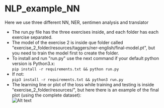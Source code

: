 # NLP_example_NN
Here we use three different NN, NER, sentimen analysis and translator
- The run.py file has the three exercises inside, and each folder has each exercise separated. 
- The model of the exercise 2 is inside que folder called "exercise_2_folder/resources/taggers/ner-english/final-model.pt", but you need to train the model first to create the folder.<br>
- To install and run "run.py" use the next command if your default python version is Python3.x:<br>
```pip install -r requirements.txt && python run.py```
- If not:<br>
```pip3 install -r requirements.txt && python3 run.py```<br>
- The learning line or plot of the loss while training and testing is inside "exercise_2_folder/resources/", but here there is an example of the final plot (using the complete dataset):<br>
![Alt text](training.png?raw=true "Learning line")